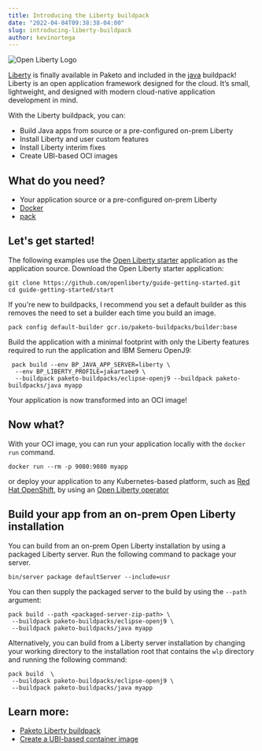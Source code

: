 ```yaml
---
title: Introducing the Liberty buildpack
date: "2022-04-04T09:38:38-04:00"
slug: introducing-liberty-buildpack
author: kevinortega
---
```


![Open Liberty Logo](/images/posts/0008/open-liberty-logo.png)

[Liberty](https://github.com/paketo-buildpacks/liberty) is finally available in Paketo and included in the [java](https://github.com/paketo-buildpacks/java) buildpack! Liberty is an open application framework designed for the cloud. It’s small, lightweight, and designed with modern cloud-native application development in mind.

With the Liberty buildpack, you can:
*   Build Java apps from source or a pre-configured on-prem Liberty
*   Install Liberty and user custom features
*   Install Liberty interim fixes
*   Create UBI-based OCI images

## What do you need?
*   Your application source or a pre-configured on-prem Liberty
*   [Docker](https://hub.docker.com/search?type=edition&offering=community)
*   [pack](https://buildpacks.io/docs/tools/pack/)

## Let's get started!

The following examples use the [Open Liberty starter](https://openliberty.io/guides/getting-started.html) application as the application source.
Download the Open Liberty starter application:
```
git clone https://github.com/openliberty/guide-getting-started.git
cd guide-getting-started/start
```

If you're new to buildpacks, I recommend you set a default builder as this removes the need to set a builder each time you build an image.
```
pack config default-builder gcr.io/paketo-buildpacks/builder:base
```

Build the application with a minimal footprint with only the Liberty features required to run the application and IBM Semeru OpenJ9:
```
 pack build --env BP_JAVA_APP_SERVER=liberty \
  --env BP_LIBERTY_PROFILE=jakartaee9 \
  --buildpack paketo-buildpacks/eclipse-openj9 --buildpack paketo-buildpacks/java myapp
```

Your application is now transformed into an OCI image!

## Now what?
With your OCI image, you can run your application locally with the `docker run` command.

```
docker run --rm -p 9080:9080 myapp
```
or deploy your application to any Kubernetes-based platform, such as [Red Hat OpenShift](https://www.redhat.com/en/technologies/cloud-computing/openshift), by using an [Open Liberty operator](https://github.com/OpenLiberty/open-liberty-operator)

## Build your app from an on-prem Open Liberty installation
You can build from an on-prem Open Liberty installation by using a packaged Liberty server. Run the following command to package your server.
```
bin/server package defaultServer --include=usr
```
You can then supply the packaged server to the build by using the `--path` argument:
```
pack build --path <packaged-server-zip-path> \
 --buildpack paketo-buildpacks/eclipse-openj9 \
 --buildpack paketo-buildpacks/java myapp
```
Alternatively, you can build from a Liberty server installation by changing your working directory to the installation root that contains the `wlp` directory and running the following command:
```
pack build  \
 --buildpack paketo-buildpacks/eclipse-openj9 \
 --buildpack paketo-buildpacks/java myapp
```

## Learn more:

* [Paketo Liberty buildpack](https://github.com/paketo-buildpacks/liberty/blob/main/README.md)
* [Create a UBI-based container image](https://github.com/paketo-buildpacks/liberty/blob/main/docs/using-liberty-stack.md)
